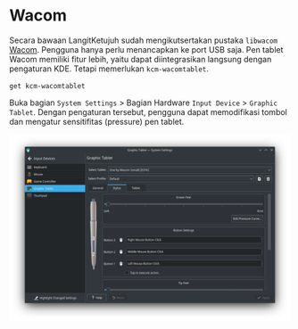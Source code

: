 # Wacom

Secara bawaan LangitKetujuh sudah mengikutsertakan pustaka `libwacom` [Wacom](https://www.wacom.com). Pengguna hanya perlu menancapkan ke port USB saja. Pen tablet Wacom memiliki fitur lebih, yaitu dapat diintegrasikan langsung dengan pengaturan KDE. Tetapi memerlukan `kcm-wacomtablet`.

```
get kcm-wacomtablet
```

Buka bagian `System Settings` > Bagian Hardware `Input Device` > `Graphic Tablet`. Dengan pengaturan tersebut, pengguna dapat memodifikasi tombol dan mengatur sensitifitas (pressure) pen tablet.

![Pen Tablet LangitKetujuh OS](../../../media/image/graphic-pen-tablet-kde-langitketujuh-id.webp)
